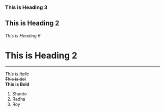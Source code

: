 <!-- Learning markdown -->
### This is Heading 3
## This is Heading 2
###### This is Heading 6
# This is Heading 2
----
_This is italic_  
 ~~This is del~~  
 __This is Bold__  
 1. Shanto
 2. Radha
   1. Roy
